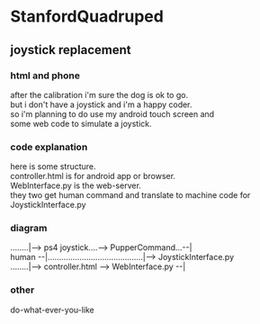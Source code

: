 # StanfordQuadruped    
## joystick replacement  
### html and phone  
after the  calibration  i'm sure the dog is ok to go.  
but i don't have a joystick and i'm a happy coder.  
so i'm planning to do use my android touch screen and  
some web code to simulate a joystick.  
  
### code explanation  
here is some structure.    
controller.html is for android app or browser.  
WebInterface.py is the web-server.    
they two get human command and translate to machine code for JoystickInterface.py  
  
   
### diagram  
  
........|--> ps4 joystick....--> PupperCommand...--|  
human --|..........................................|--> JoystickInterface.py  
........|--> controller.html --> WebInterface.py --|    

  
### other  
do-what-ever-you-like  
